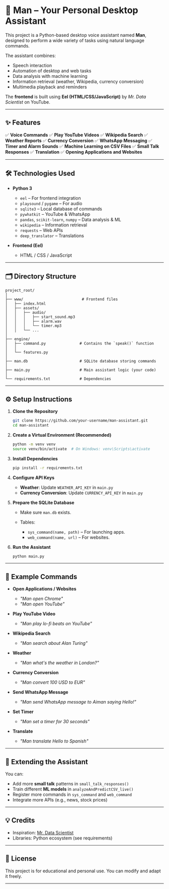 # 🧠 Man – Your Personal Desktop Assistant

This project is a Python-based desktop voice assistant named **Man**, designed to perform a wide variety of tasks using natural language commands.

The assistant combines:

* Speech interaction
* Automation of desktop and web tasks
* Data analysis with machine learning
* Information retrieval (weather, Wikipedia, currency conversion)
* Multimedia playback and reminders

The **frontend** is built using **Eel (HTML/CSS/JavaScript)** by *Mr. Data Scientist* on YouTube.

---

## ✨ Features

✅ **Voice Commands**
✅ **Play YouTube Videos**
✅ **Wikipedia Search**
✅ **Weather Reports**
✅ **Currency Conversion**
✅ **WhatsApp Messaging**
✅ **Timer and Alarm Sounds**
✅ **Machine Learning on CSV Files**
✅ **Small Talk Responses**
✅ **Translation**
✅ **Opening Applications and Websites**

---

## 🛠 Technologies Used

* **Python 3**

  * `eel` – For frontend integration
  * `playsound` / `pygame` – For audio
  * `sqlite3` – Local database of commands
  * `pywhatkit` – YouTube & WhatsApp
  * `pandas`, `scikit-learn`, `numpy` – Data analysis & ML
  * `wikipedia` – Information retrieval
  * `requests` – Web APIs
  * `deep_translator` – Translations
* **Frontend (Eel)**

  * HTML / CSS / JavaScript

---

## 🗂 Directory Structure

```
project_root/
│
├── www/                          # Frontend files
│   ├── index.html
│   ├── assets/
│   │   ├── audio/
│   │   │   ├── start_sound.mp3
│   │   │   ├── alarm.wav
│   │   │   └── timer.mp3
│   │   └── ...
│
├── engine/
│   ├── command.py               # Contains the `speak()` function
│   │ 
│   └── features.py
│
├── man.db                       # SQLite database storing commands
│
├── main.py                      # Main assistant logic (your code)
│
└── requirements.txt             # Dependencies
```

---

## ⚙️ Setup Instructions

1. **Clone the Repository**

   ```bash
   git clone https://github.com/your-username/man-assistant.git
   cd man-assistant
   ```

2. **Create a Virtual Environment (Recommended)**

   ```bash
   python -m venv venv
   source venv/bin/activate  # On Windows: venv\Scripts\activate
   ```

3. **Install Dependencies**

   ```bash
   pip install -r requirements.txt
   ```

4. **Configure API Keys**

   * **Weather**: Update `WEATHER_API_KEY` in `main.py`
   * **Currency Conversion**: Update `CURRENCY_API_KEY` in `main.py`

5. **Prepare the SQLite Database**

   * Make sure `man.db` exists.
   * Tables:

     * `sys_command(name, path)` – For launching apps.
     * `web_command(name, url)` – For websites.

6. **Run the Assistant**

   ```bash
   python main.py
   ```

---

## 🧩 Example Commands

* **Open Applications / Websites**

  * *"Man open Chrome"*
  * *"Man open YouTube"*

* **Play YouTube Video**

  * *"Man play lo-fi beats on YouTube"*

* **Wikipedia Search**

  * *"Man search about Alan Turing"*

* **Weather**

  * *"Man what's the weather in London?"*

* **Currency Conversion**

  * *"Man convert 100 USD to EUR"*

* **Send WhatsApp Message**

  * *"Man send WhatsApp message to Aiman saying Hello!"*

* **Set Timer**

  * *"Man set a timer for 30 seconds"*

* **Translate**

  * *"Man translate Hello to Spanish"*

---

## 🧠 Extending the Assistant

You can:

* Add more **small talk** patterns in `small_talk_responses()`
* Train different **ML models** in `analyzeAndPredictCSV_live()`
* Register more commands in `sys_command` and `web_command`
* Integrate more APIs (e.g., news, stock prices)

---

## 💡 Credits

* Inspiration: [Mr. Data Scientist](https://www.youtube.com/@MrDataScientist)
* Libraries: Python ecosystem (see requirements)

---

## 📄 License

This project is for educational and personal use. You can modify and adapt it freely.

---


